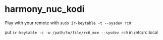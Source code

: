 # harmony_nuc_kodi

Play with your remote with `sudo ir-keytable -t --sysdev rc0`

put `ir-keytable -c -w /path/to/file/rc6_mce --sysdev rc0` in /etc/rc.local
